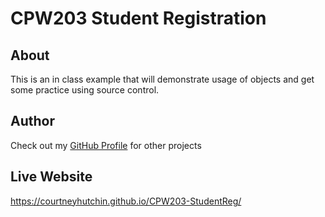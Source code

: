 # CPW203 Student Registration

## About
This is an in class example that will demonstrate
usage of objects and get some practice using source control.

## Author
Check out my [GitHub Profile](https://github.com/CourtneyHutchin) for other projects


## Live Website
https://courtneyhutchin.github.io/CPW203-StudentReg/
